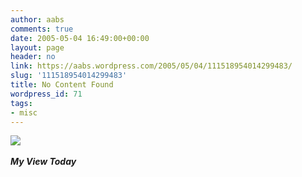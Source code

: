 ```yaml
---
author: aabs
comments: true
date: 2005-05-04 16:49:00+00:00
layout: page
header: no
link: https://aabs.wordpress.com/2005/05/04/111518954014299483/
slug: '111518954014299483'
title: No Content Found
wordpress_id: 71
tags:
- misc
---
```


![](http://aabs.aspxconnection.com/images/Image(50).jpg)  

**_My View Today_**
